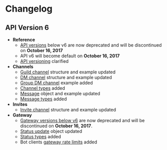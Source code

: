 # Changelog

## API Version 6

* **Reference**
  * [API versions](#DOCS_REFERENCE/api-versions) below v6 are now deprecated and will be discontinued on **October 16, 2017**
  * API v6 will become default on **October 16, 2017**
  * [API versioning](#DOCS_REFERENCE/api-versioning) clarified
* **Channels**
  * [Guild channel](#DOCS_CHANNEL/guild-channel-structure) structure and example updated
  * [DM channel](#DOCS_CHANNEL/dm-channel-structure) structure and example updated
  * [Group DM channel](#DOCS_CHANNEL/example-group-dm-channel) example added
  * [Channel types](#DOCS_CHANNEL/channel-types) added
  * [Message](#DOCS_CHANNEL/message-object) object and example updated
  * [Message types](#DOCS_CHANNEL/message-types) added
* **Invites**
  * [Invite channel](#DOCS_INVITE/invite-channel-structure) structure and example updated
* **Gateway**
  *  [Gateway versions below v6](#DOCS_GATEWAY/gateway-protocol-versions) are now deprecated and will be discontinued on **October 16, 2017**.
  * [Status update](#DOCS_GATEWAY/gateway-status-update-structure) object updated
  * [Status types](#DOCS_GATEWAY/status-types) added
  * Bot clients [gateway rate limits](#DOCS_GATEWAY/connecting) added